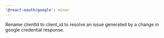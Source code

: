 ```yaml
---
'@react-oauth/google': minor
---
```


Rename clientId to client_id to resolve an issue generated by a change in google credential response.
